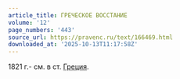 ```yaml
---
article_title: ГРЕЧЕСКОЕ ВОССТАНИЕ
volume: '12'
page_numbers: '443'
source_url: https://pravenc.ru/text/166469.html
downloaded_at: '2025-10-13T11:17:58Z'
---
```


1821 г.- см. в ст. [Греция](https://pravenc.ru/text/Греция.html).
